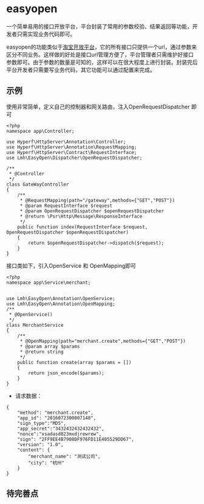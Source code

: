 
# easyopen
一个简单易用的接口开放平台，平台封装了常用的参数校验、结果返回等功能，开发者只需实现业务代码即可。

easyopen的功能类似于[淘宝开放平台](http://open.taobao.com/docs/api.htm?spm=a219a.7629065.0.0.6cQDnQ&apiId=4)，它的所有接口只提供一个url，通过参数来区分不同业务。这样做的好处是接口url管理方便了，平台管理者只需维护好接口参数即可。由于参数的数量是可知的，这样可以在很大程度上进行封装。封装完后平台开发者只需要写业务代码，其它功能可以通过配置来完成。


## 示例
使用非常简单，定义自己的控制器和网关路由，注入OpenRequestDispatcher 即可
```
<?php
namespace app\Controller;

use Hyperf\HttpServer\Annotation\Controller;
use Hyperf\HttpServer\Annotation\RequestMapping;
use Hyperf\HttpServer\Contract\RequestInterface;
use Lmh\EasyOpen\Dispatcher\OpenRequestDispatcher;

/**
 * @Controller
 */
class GateWayController
{
    /**
     * @RequestMapping(path="/gateway",methods={"GET","POST"})
     * @param RequestInterface $request
     * @param OpenRequestDispatcher $openRequestDispatcher
     * @return \Psr\Http\Message\ResponseInterface
     */
    public function index(RequestInterface $request, OpenRequestDispatcher $openRequestDispatcher)
    {
        return $openRequestDispatcher->dispatch($request);
    }
}
```
接口类如下，引入OpenService 和 OpenMapping即可
```
<?php
namespace app\Service\merchant;


use Lmh\EasyOpen\Annotation\OpenService;
use Lmh\EasyOpen\Annotation\OpenMapping;
/**
 * @OpenService()
 */
class MerchantService
{
    /**
     * @OpenMapping(path="merchant.create",methods={"GET","POST"})
     * @param array $params
     * @return string
     */
    public function create(array $params = [])
    {
        return json_encode($params);
    }
}

```


- 请求数据：

```
{
    "method": "merchant.create",
    "app_id": "2016072300007148",
    "sign_type":"MD5",
    "app_secret":"3432432432432432",
    "nonce":"xsadasd823mxdjrewrew",
    "sign": "2FF9EE4B7908DF976FD11E405529DD67",
    "version": "1.0",
    "content": {
        "merchant_name": "测试公司",
        "city": "杭州"
    }
}
```


## 待完善点